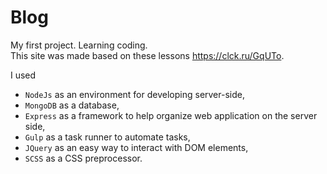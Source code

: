 # Blog
My first project. Learning coding.  
This site was made based on these lessons https://clck.ru/GqUTo.

I used 
* `NodeJs` as an environment for developing server-side, 
* `MongoDB` as a database,
* `Express` as a framework to help organize web application on the server side,
* `Gulp` as a task runner to automate tasks,
* `JQuery` as an easy way to interact with DOM elements,
* `SCSS` as a CSS preprocessor.


